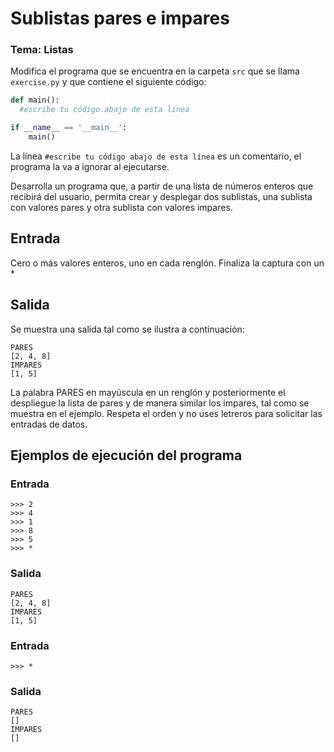 # Sublistas pares e impares
### Tema: Listas 

Modifica el programa que se encuentra en la carpeta `src` que se llama `exercise.py` y que contiene el siguiente código:

```python
def main():
  #escribe tu código abajo de esta línea

if __name__ == '__main__':
    main()
```

La línea `#escribe tu código abajo de esta línea` es un comentario, el programa la va a ignorar al ejecutarse.

Desarrolla un programa que, a partir de una lista de números enteros que recibirá del usuario, permita crear y desplegar dos sublistas, una sublista con valores pares y otra sublista con valores impares. 

## Entrada
Cero o más valores enteros, uno en cada renglón. Finaliza la captura con un *

## Salida
Se muestra una salida tal como se ilustra a continuación:
```
PARES
[2, 4, 8]
IMPARES
[1, 5]
```
La palabra PARES en mayúscula en un renglón y posteriormente el despliegue la lista de pares y de manera similar los impares, tal como se muestra en el ejemplo. Respeta el orden y no uses letreros para solicitar las entradas de datos.

## Ejemplos de ejecución del programa
### Entrada
```
>>> 2
>>> 4
>>> 1
>>> 8
>>> 5
>>> *
```
### Salida
```
PARES
[2, 4, 8]
IMPARES
[1, 5]
```
### Entrada
```
>>> *
```
### Salida
```
PARES
[]
IMPARES
[]
```